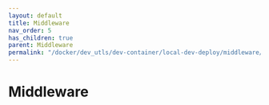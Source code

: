 ```yaml
---
layout: default
title: Middleware
nav_order: 5
has_children: true
parent: Middleware
permalink: "/docker/dev_utls/dev-container/local-dev-deploy/middleware/"
---
```


# Middleware
